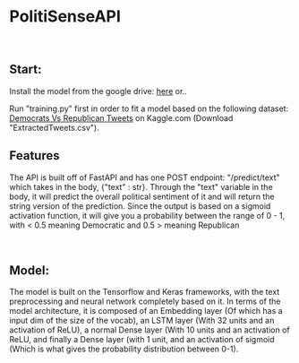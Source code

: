 # PolitiSenseAPI
<br />
<h2>Start: </h2>
<p>Install the model from the google drive: <a href="https://drive.google.com/drive/folders/1OZ6ud4rPmYYtKNXFpiIa1-CNdI3vwRSU?usp=sharing">here</a> or..</p>
<p>Run "training.py" first in order to fit a model based on the following dataset: <a href="https://www.kaggle.com/datasets/kapastor/democratvsrepublicantweets">Democrats Vs Republican Tweets</a> on Kaggle.com (Download "ExtractedTweets.csv").</p>
<h2>Features</h2>
<p>The API is built off of FastAPI and has one POST endpoint: "/predict/text" which takes in the body, {"text" : str}. Through the "text" variable in the body, it will predict the overall political sentiment of it and will return the string version of the prediction. Since the output is based on a sigmoid activation function, it will give you a probability between the range of 0 - 1, with < 0.5 meaning Democratic and 0.5 > meaning Republican</p>
  <br />
<h2>Model:</h2>
<p>The model is built on the Tensorflow and Keras frameworks, with the text preprocessing and neural network completely based on it. In terms of the model architecture, it is composed of an Embedding layer (Of which has a input dim of the size of the vocab), an LSTM layer (With 32 units and an activation of ReLU), a normal Dense layer (With 10 units and an activation of ReLU, and finally a Dense layer (with 1 unit, and an activation of sigmoid (Which is what gives the probability distribution between 0-1).</p>
